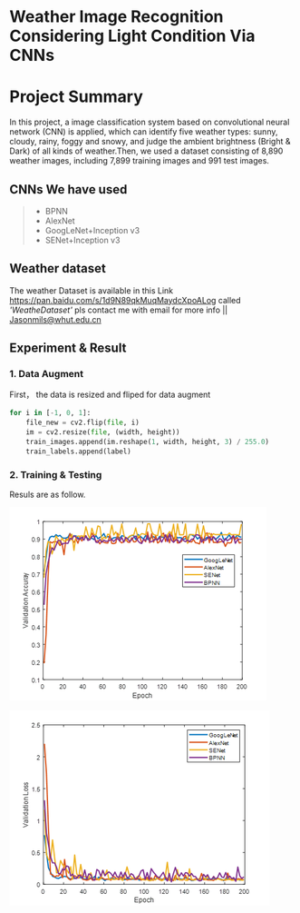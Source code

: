 # Weather Image Recognition Considering Light Condition Via CNNs #
# Project Summary
 In this project, a image classification system based on convolutional neural network (CNN) is applied, which can identify five weather types: sunny, cloudy, rainy, foggy and snowy, and judge the ambient brightness (Bright & Dark) of all kinds of weather.Then, we used a dataset consisting of 8,890 weather images, including 7,899 training images and 991 test images.
## CNNs We have used
 > * BPNN
 > * AlexNet
 > * GoogLeNet+Inception v3
 > * SENet+Inception v3

## Weather dataset
 The weather Dataset is available in this Link https://pan.baidu.com/s/1d9N89qkMuqMaydcXpoALog
 called *'WeatheDataset'*
pls contact me with email for more info || Jasonmils@whut.edu.cn

## Experiment & Result
### 1. Data Augment
 First， the data is resized and fliped for data augment
 ```python
 for i in [-1, 0, 1]:
     file_new = cv2.flip(file, i)
     im = cv2.resize(file, (width, height))
     train_images.append(im.reshape(1, width, height, 3) / 255.0)
     train_labels.append(label)
 ```
### 2. Training & Testing
 Resuls are as follow.

 ![Fig.1 validation Acc vs Epoch](https://github.com/Jasonmils/Weather-Image-Recognition-Considering-Light-Condition-Via-CNNs/blob/master/Result%20(1).png)

 ![Fig.2 validation Loss vs Epoch](https://github.com/Jasonmils/Weather-Image-Recognition-Considering-Light-Condition-Via-CNNs/blob/master/Result%20(2).png)
 
